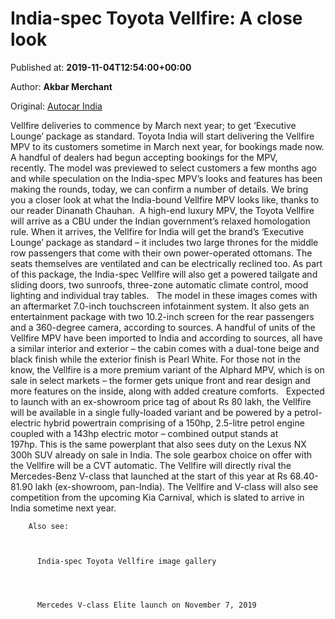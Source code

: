 
# India-spec Toyota Vellfire: A close look

Published at: **2019-11-04T12:54:00+00:00**

Author: **Akbar Merchant**

Original: [Autocar India](https://www.autocarindia.com/car-news/india-spec-toyota-vellfire-a-close-look-414738)

Vellfire deliveries to commence by March next year; to get ‘Executive Lounge’ package as standard.
Toyota India will start delivering the Vellfire MPV to its customers sometime in March next year, for bookings made now. A handful of dealers had begun accepting bookings for the MPV, recently. The model was previewed to select customers a few months ago and while speculation on the India-spec MPV’s looks and features has been making the rounds, today, we can confirm a number of details. We bring you a closer look at what the India-bound Vellfire MPV looks like, thanks to our reader Dinanath Chauhan. 
A high-end luxury MPV, the Toyota Vellfire will arrive as a CBU under the Indian government’s relaxed homologation rule.
When it arrives, the Vellfire for India will get the brand’s ‘Executive Lounge’ package as standard – it includes two large thrones for the middle row passengers that come with their own power-operated ottomans. The seats themselves are ventilated and can be electrically reclined too. As part of this package, the India-spec Vellfire will also get a powered tailgate and sliding doors, two sunroofs, three-zone automatic climate control, mood lighting and individual tray tables.
 
The model in these images comes with an aftermarket 7.0-inch touchscreen infotainment system. It also gets an entertainment package with two 10.2-inch screen for the rear passengers and a 360-degree camera, according to sources. A handful of units of the Vellfire MPV have been imported to India and according to sources, all have a similar interior and exterior – the cabin comes with a dual-tone beige and black finish while the exterior finish is Pearl White. For those not in the know, the Vellfire is a more premium variant of the Alphard MPV, which is on sale in select markets – the former gets unique front and rear design and more features on the inside, along with added creature comforts.
 
Expected to launch with an ex-showroom price tag of about Rs 80 lakh, the Vellfire will be available in a single fully-loaded variant and be powered by a petrol-electric hybrid powertrain comprising of a 150hp, 2.5-litre petrol engine coupled with a 143hp electric motor – combined output stands at 197hp. This is the same powerplant that also sees duty on the Lexus NX 300h SUV already on sale in India. The sole gearbox choice on offer with the Vellfire will be a CVT automatic.
The Vellfire will directly rival the Mercedes-Benz V-class that launched at the start of this year at Rs 68.40-81.90 lakh (ex-showroom, pan-India). The Vellfire and V-class will also see competition from the upcoming Kia Carnival, which is slated to arrive in India sometime next year.

        Also see:
      

        
          India-spec Toyota Vellfire image gallery
        
      

        
          Mercedes V-class Elite launch on November 7, 2019
        
      
